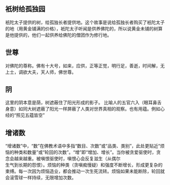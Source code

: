 ## 衹树给孤独园

衹陀太子提供的树，给孤独长者提供地。这个故事是说给孤独长者购买了衹陀太子的地（用黄金铺满的价格），衹陀太子听闻是供养佛陀的，所以说黄金未铺的树算是他提供的，他们一起供养给佛陀的僧团作为修行地。

## 世尊

对佛陀的尊称。佛有十大号，如来，应供，正等正觉，明行足，善逝，时间解，无上士，调欲大夫，天人师，佛世尊。


## 阴

这里的阴本意是荫，树遮蔽住了阳光形成的影子。 比喻人的五官六入（眼耳鼻舌身意）如同大树遮蔽了阳光一样屏蔽了人类对世界真相的观察。也有用蕴。例如心经的“照见五蕴皆空”

## 增诸数
“增诸数”中，“数”在佛教术语中多指“数目、次数”或“品类、类别”，此处更贴近“烦恼的种类和数量”或“轮回的次数”。“增”即“增加、增长”。当你被贪爱驱使时，贪念会越来越重。被嗔恨驱使时，嗔恨心会反复滋生（从偶尔  
生气到长期的怨恨）。烦恼的种类（贪嗔痴慢疑）和强度不断增长，形成更复杂的束缚。每一次因为烦恼造业，都会推动一次生死流转。烦恼如果未能断除，轮回就会滚雪球一样持续，无限增加次数。